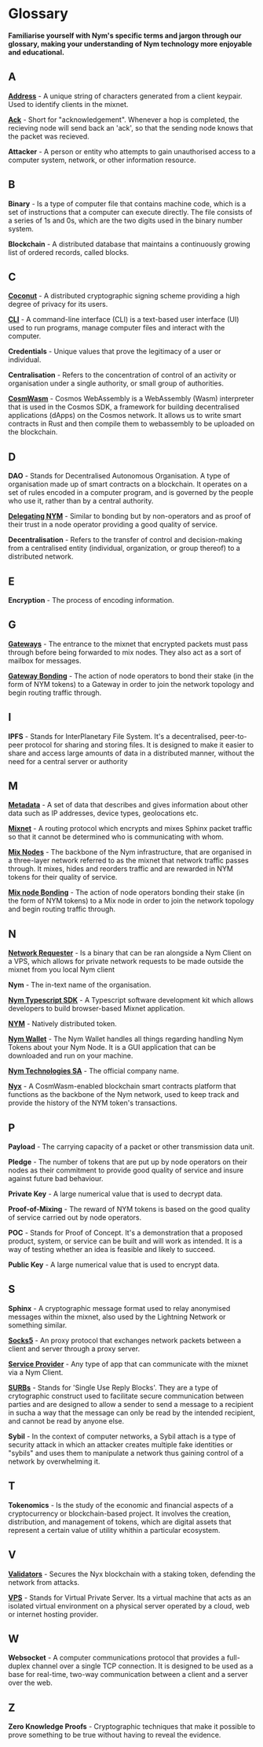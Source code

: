 # Glossary

__Familiarise yourself with Nym's specific terms and jargon through our glossary, making your understanding of Nym technology more enjoyable and educational.__

## A
**[Address](https://nymtech.net/docs/stable/integrations/addresses-in-nym/)** - A unique string of characters generated from a client keypair. Used to identify clients in the mixnet.

**[Ack](https://nymtech.net/docs/stable/architecture/traffic-flow/#acks)** - Short for "acknowledgement". Whenever a hop is completed, the recieving node will send back an 'ack', so that the sending node knows that the packet was recieved.

**Attacker** - A person or entity who attempts to gain unauthorised access to a computer system, network, or other information resource.

## B
**Binary** - Is a type of computer file that contains machine code, which is a set of instructions that a computer can execute directly. The file consists of a series of 1s and 0s, which are the two digits used in the binary number system.

**Blockchain** - A distributed database that maintains a continuously growing list of ordered records, called blocks.

## C
**[Coconut](https://nymtech.net/docs/stable/coconut/)** - A distributed cryptographic signing scheme providing a high degree of privacy for its users.

**[CLI](https://nymtech.net/docs/stable/nym-cli/)** - A command-line interface (CLI) is a text-based user interface (UI) used to run programs, manage computer files and interact with the computer.

**Credentials** - Unique values that prove the legitimacy of a user or individual.

**Centralisation** - Refers to the concentration of control of an activity or organisation under a single authority, or small group of authorities.

**[CosmWasm](https://cosmwasm.com)** - Cosmos WebAssembly is a WebAssembly (Wasm) interpreter that is used in the Cosmos SDK, a framework for building decentralised applications (dApps) on the Cosmos network. It allows us to write smart contracts in Rust and then compile them to webassembly to be uploaded on the blockchain.

## D
**DAO** - Stands for Decentralised Autonomous Organisation. A type of organisation made up of smart contracts on a blockchain. It operates on a set of rules encoded in a computer program, and is governed by the people who use it, rather than by a central authority.

**[Delegating NYM](https://medium.com/coinmonks/what-you-have-to-know-about-staking-and-delegating-458b6d2300a5)** - Similar to bonding but by non-operators and as proof of their trust in a node operator providing a good quality of service. 

**Decentralisation** - Refers to the transfer of control and decision-making from a centralised entity (individual, organization, or group thereof) to a distributed network.

## E
**Encryption** - The process of encoding information.

## G
**[Gateways](https://blog.nymtech.net/gateways-to-privacy-51196005bf5)** - The entrance to the mixnet that encrypted packets must pass through before being forwarded to mix nodes. They also act as a sort of mailbox for messages.

**[Gateway Bonding](https://nymtech.net/docs/stable/run-nym-nodes/nodes/gateways/#bonding-your-gateway)** - The action of node operators to bond their stake (in the form of NYM tokens) to a Gateway in order to join the network topology and begin routing traffic through.

## I
**IPFS** - Stands for InterPlanetary File System. It's a decentralised, peer-to-peer protocol for sharing and storing files. It is designed to make it easier to share and access large amounts of data in a distributed manner, without the need for a central server or authority

## M
**[Metadata](https://www.opendatasoft.com/en/blog/what-is-metadata-and-why-is-it-important-data)** - A set of data that describes and gives information about other data such as IP addresses, device types, geolocations etc.

**[Mixnet](https://nymtech.net/docs/stable/architecture/traffic-flow/)** - A routing protocol which encrypts and mixes Sphinx packet traffic so that it cannot be determined who is communicating with whom. 

**[Mix Nodes](https://blog.nymtech.net/nym-mixnodes-deep-dive-d2b91917f097)** - The backbone of the Nym infrastructure, that are organised in a three-layer network referred to as the mixnet that network traffic passes through. It mixes, hides and reorders traffic and are rewarded in NYM tokens for their quality of service.

**[Mix node Bonding](https://nymtech.net/docs/stable/run-nym-nodes/nodes/mixnodes/#bonding-your-mix-node)** - The action of node operators bonding their stake (in the form of NYM tokens) to a Mix node in order to join the network topology and begin routing traffic through.

## N
**[Network Requester](https://nymtech.net/docs/stable/run-nym-nodes/nodes/requester)** - Is a binary that can be ran alongside a Nym Client on a VPS, which allows for private network requests to be made outside the mixnet from you local Nym client

**Nym** - The in-text name of the organisation.

**[Nym Typescript SDK](https://nymtech.net/docs/stable/sdk/overview)** - A Typescript software development kit which allows developers to build browser-based Mixnet application.

**[NYM](https://nymtech.net/docs/stable/nym-cli/#send-tokens-to-an-account)** - Natively distributed token. 

**[Nym Wallet](https://nymtech.net/docs/stable/wallet/)** - The Nym Wallet handles all things regarding handling Nym Tokens about your Nym Node. It is a GUI application that can be downloaded and run on your machine.

**[Nym Technologies SA](https://nymtech.net)** - The official company name.

**[Nyx](https://nymtech.net/docs/stable/integrations/payment-integration-overview/)** - A CosmWasm-enabled blockchain smart contracts platform that functions as the backbone of the Nym network, used to keep track and provide the history of the NYM token's transactions.

## P
**Payload** - The carrying capacity of a packet or other transmission data unit.

**Pledge** - The number of tokens that are put up by node operators on their nodes as their commitment to provide good quality of service and insure against future bad behaviour.

**Private Key** - A large numerical value that is used to decrypt data.

**Proof-of-Mixing** - The reward of NYM tokens is based on the good quality of service carried out by node operators.

**POC** - Stands for Proof of Concept. It's a demonstration that a proposed product, system, or service can be built and will work as intended. It is a way of testing whether an idea is feasible and likely to succeed.

**Public Key** - A large numerical value that is used to encrypt data.

## S
**Sphinx** - A cryptographic message format used to relay anonymised messages within the mixnet, also used by the Lightning Network or something similar.

**[Socks5](https://en.wikipedia.org/wiki/SOCKS)** - An proxy protocol that exchanges network packets between a client and server through a proxy server.

**[Service Provider](https://nymtech.net/docs/stable/tutorials/nym-simple-websocket-tutorial/)** - Any type of app that can communicate with the mixnet via a Nym Client.

**[SURBs](https://nymtech.net/docs/stable/architecture/traffic-flow)** - Stands for 'Single Use Reply Blocks'. They are a type of crytographic construct used to facilitate secure communication between parties and are designed to allow a sender to send a message to a recipient in sucha a way that the message can only be read by the intended recipient, and cannot be read by anyone else.

**Sybil** - In the context of computer networks, a Sybil attach is a type of security attack in which an attacker creates multiple fake identities or "sybils" and uses them to manipulate a network thus gaining control of a network by overwhelming it.

## T
**Tokenomics** - Is the study of the economic and financial aspects of a cryptocurrency or blockchain-based project. It involves the creation, distribution, and management of tokens, which are digital assets that represent a certain value of utility whithin a particular ecosystem.

## V
**[Validators](https://nymtech.net/docs/stable/run-nym-nodes/nodes/validators/)** - Secures the Nyx blockchain with a staking token, defending the network from attacks.

**[VPS](https://en.wikipedia.org/wiki/Virtual_private_server)** - Stands for Virtual Private Server. Its a virtual machine that acts as an isolated virtual environment on a physical server operated by a cloud, web or internet hosting provider.

## W
**Websocket** - A computer communications protocol that provides a full-duplex channel over a single TCP connection. It is designed to be used as a base for real-time, two-way communication between a client and a server over the web.

## Z
**Zero Knowledge Proofs** - Cryptographic techniques that make it possible to prove something to be true without having to reveal the evidence. 